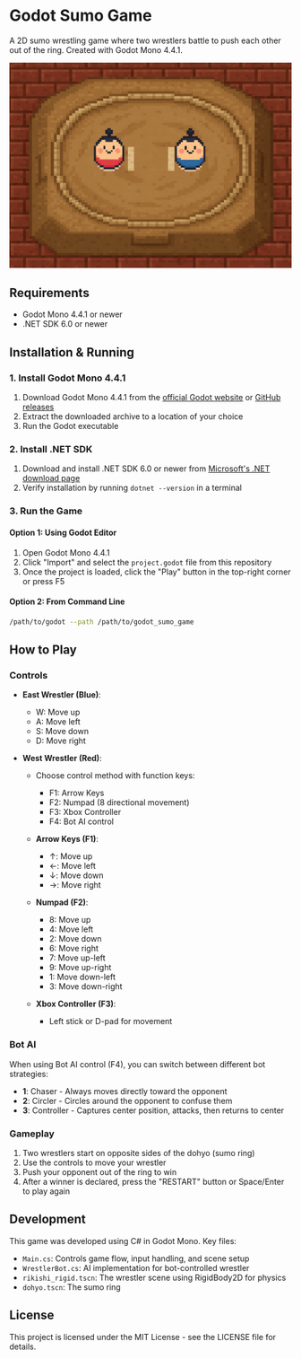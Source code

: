 # Godot Sumo Game

A 2D sumo wrestling game where two wrestlers battle to push each other out of the ring. Created with Godot Mono 4.4.1.

![Sumo Game](Sumo%20Game.png)

## Requirements

- Godot Mono 4.4.1 or newer
- .NET SDK 6.0 or newer

## Installation & Running

### 1. Install Godot Mono 4.4.1

1. Download Godot Mono 4.4.1 from the [official Godot website](https://godotengine.org/download/archive/) or [GitHub releases](https://github.com/godotengine/godot/releases/tag/4.4.1-stable)
2. Extract the downloaded archive to a location of your choice
3. Run the Godot executable

### 2. Install .NET SDK

1. Download and install .NET SDK 6.0 or newer from [Microsoft's .NET download page](https://dotnet.microsoft.com/en-us/download)
2. Verify installation by running `dotnet --version` in a terminal

### 3. Run the Game

#### Option 1: Using Godot Editor
1. Open Godot Mono 4.4.1
2. Click "Import" and select the `project.godot` file from this repository
3. Once the project is loaded, click the "Play" button in the top-right corner or press F5

#### Option 2: From Command Line
```bash
/path/to/godot --path /path/to/godot_sumo_game
```

## How to Play

### Controls
- **East Wrestler (Blue)**: 
  - W: Move up
  - A: Move left
  - S: Move down
  - D: Move right

- **West Wrestler (Red)**:
  - Choose control method with function keys:
    - F1: Arrow Keys
    - F2: Numpad (8 directional movement)
    - F3: Xbox Controller
    - F4: Bot AI control

  - **Arrow Keys (F1)**:
    - ↑: Move up
    - ←: Move left
    - ↓: Move down
    - →: Move right
    
  - **Numpad (F2)**:
    - 8: Move up
    - 4: Move left
    - 2: Move down
    - 6: Move right
    - 7: Move up-left
    - 9: Move up-right
    - 1: Move down-left
    - 3: Move down-right
    
  - **Xbox Controller (F3)**:
    - Left stick or D-pad for movement

### Bot AI
When using Bot AI control (F4), you can switch between different bot strategies:
- **1**: Chaser - Always moves directly toward the opponent
- **2**: Circler - Circles around the opponent to confuse them
- **3**: Controller - Captures center position, attacks, then returns to center

### Gameplay
1. Two wrestlers start on opposite sides of the dohyo (sumo ring)
2. Use the controls to move your wrestler
3. Push your opponent out of the ring to win
4. After a winner is declared, press the "RESTART" button or Space/Enter to play again

## Development

This game was developed using C# in Godot Mono. Key files:
- `Main.cs`: Controls game flow, input handling, and scene setup
- `WrestlerBot.cs`: AI implementation for bot-controlled wrestler
- `rikishi_rigid.tscn`: The wrestler scene using RigidBody2D for physics
- `dohyo.tscn`: The sumo ring

## License

This project is licensed under the MIT License - see the LICENSE file for details. 